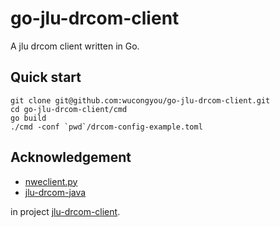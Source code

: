 go-jlu-drcom-client
===
A jlu drcom client written in Go.

## Quick start
```
git clone git@github.com:wucongyou/go-jlu-drcom-client.git
cd go-jlu-drcom-client/cmd
go build
./cmd -conf `pwd`/drcom-config-example.toml
```
## Acknowledgement
- [nweclient.py](https://github.com/drcoms/jlu-drcom-client/blob/master/newclient.py)
- [jlu-drcom-java](https://github.com/drcoms/jlu-drcom-client/tree/master/jlu-drcom-java)
 
 in project [jlu-drcom-client](https://github.com/drcoms/jlu-drcom-client).
